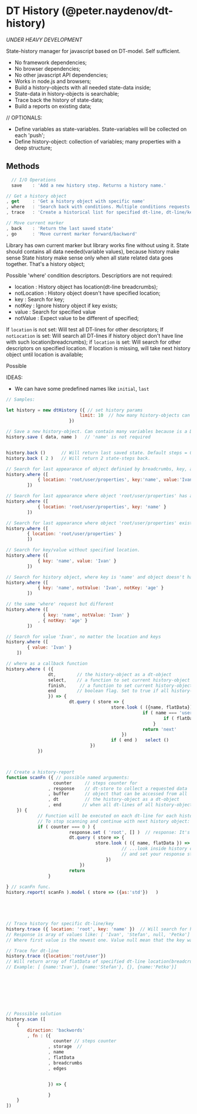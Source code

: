 # DT History (@peter.naydenov/dt-history)
*UNDER HEAVY DEVELOPMENT*



State-history manager for javascript based on DT-model. Self sufficient. 
 - No framework dependencies;
 - No browser dependencies;
 - No other javascript API dependencies;
 - Works in node.js and browsers;
 - Build a history-objects with all needed state-data inside;
 - State-data in history-objects is searchable;
 - Trace back the history of state-data;
 - Build a reports on existing data;



// OPTIONALS:
- Define variables as state-variables. State-variables will be collected on each 'push';
- Define history-object: collection of variables;
  many properties with a deep structure;

## Methods

```js
  // I/O Operations
  save    : 'Add a new history step. Returns a history name.'

// Get a history object
, get     : 'Get a history object with specific name'
, where   : 'Search back with conditions. Multiple conditions requests are possible'
, trace   : 'Create a historical list for specified dt-line, dt-line/key'

// Move current marker 
, back    : 'Return the last saved state'
, go      : 'Move current marker forward/backword'
```

Library has own current marker but library works fine without using it.
State should contains all data needed(variable values), because history make sense
State history make sense only when all state related data goes together. That's a history object;



Possible 'where' condition descriptors. Descriptiors are not required:
- location    : History object has location(dt-line breadcrumbs);
- notLocation : History object doesn't have specified location;
- key         : Search for key;
- notKey      : Ignore history object if key exists;
- value       : Search for specified value
- notValue    : Expect value to be different of specified;

If `location` is not set: Will test all DT-lines for other descriptors;
If `notLocation` is set: Will search all DT-lines if history object don't have line with such location(breadcrumbs);
if `location` is set: Will search for other descriptors on specified location. If location is missing, will take next history object until location is available;


Possible








IDEAS: 
- We can have some predefined names like `initial`, `last`



```js
// Samples:

let history = new dtHistory ({ // set history params
                            limit: 10  // how many history-objects can collect current store. Default: no limit
                        })

// Save a new history-object. Can contain many variables because is a DT-model.
history.save ( data, name )   // 'name' is not required


history.back ()      // Will return last saved state. Default steps = 0
history.back ( 2 )   // Will return 2 state-steps back.

// Search for last appearance of object definied by breadcrumbs, key, and value
history.where ([ 
            { location: 'root/user/properties', key:'name', value:'Ivan' } 
        ])  

// Search for last appearance where object 'root/user/properties' has a key 'name'
history.where ([ 
            { location: 'root/user/properties', key: 'name' }
        ])

// Search for last appearance where object 'root/user/properties' exists
history.where ([ 
        { location: 'root/user/properties' }
        ])

// Search for key/value without specified location.
history.where ([
            { key: 'name', value: 'Ivan' }
        ])

// Search for history object, where key is 'name' and object doesn't have key 'age',  value of 'key' is different of 'Ivan'
history.where ([
            { key: 'name', notValue: 'Ivan', notKey: 'age' }
        ])

// the same 'where' request but different 
history.where ([
              { key: 'name', notValue: 'Ivan' }
            , { notKey: 'age' }
        ])

// Search for value 'Ivan', no matter the location and keys
history.where ([
        { value: 'Ivan' }
    ])

// where as a callback function
history.where ( ({ 
                dt,        // the history-object as a dt-object
                select,    // a function to set current history-object as selected
                finish,     // a function to set current history-object as selected and finish with searching
                end        // boolean flag. Set to true if all history-objects are checked.
                }) => {
                        dt.query ( store => {
                                        store.look ( ({name, flatData}) => {
                                                    if ( name === 'user' ) {
                                                            if ( flatData.toHaveOwnProperty ( 'age' ) )   select()
                                                        }
                                                    return 'next'
                                            })
                                        if ( end )   select ()
                                })
            })



// Create a history-report
function scanFn ({ // possible named arguments:
                  counter     // steps counter for 
                , response    // dt-store to collect a requested data
                , buffer      // object that can be accessed from all 
                , dt          // the history-object as a dt-object
                , end        // when all dt-lines of all history-objects objects were scaned. Last execution of the function
    }) {
            // Function will be executed on each dt-line for each history object
            // To stop scanning and continue with next history object: return 'next'
            if ( counter === 0 ) {
                        response.set ( 'root', [] )  // response: It's a dt-store. Build a result here.
                        dt.query ( store => {
                                  store.look ( ({ name, flatData }) => {
                                            // ...look inside history object dt-lines
                                            // and set your response structures and properties
                                      })
                            })
                        return
                }
            
} // scanFn func.
history.report( scanFn ).model ( store => ({as:'std'})   )





// Trace history for specific dt-line/key
history.trace ({ location: 'root', key: 'name' })  // Will search for history of top level property 'name'. 
// Response is aray of values like: [ 'Ivan', 'Stefan', null, 'Petko']
// Where first value is the newest one. Value null mean that the key was not set in some of the history objects

// Trace for dt-line
history.trace ({location:'root/user'})
// Will return array of flatData of specified dt-line location(breadcrumbs).
// Example: [ {name:'Ivan'}, {name:'Stefan'}, {}, {name:'Petko'}]








// Posssible solution
history.scan ([
    {
        diraction: 'backwords'
        , fn : ({
                  counter // steps counter
                , storage  //
                , name
                , flatData
                , breadcrumbs
                , edges


                }) => {

                }
    }
])
```